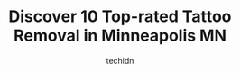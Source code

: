 ---
layout: ampstory
image: https://i0.wp.com/www.depkes.org/wp-content/uploads/2023/06/tattoo-removal-0-in-minneapolis-mn-1685765355.jpeg?resize=640,853
author: techidn
featured: false
description: Discover the impressive array of Tattoo Removal options in Minneapolis MN, where you can find 10 of the largest Tattoo Removal establishments in the area. From renowned classics to hidden ge
title: Discover 10 Top-rated Tattoo Removal in Minneapolis MN
cover:
   title: Discover 10 Top-rated Tattoo Removal in Minneapolis MN
   subtitle: Rickpate
   background: https://www.depkes.org/wp-content/uploads/2023/06/tattoo-removal-0-in-minneapolis-mn-1685765355.jpeg

pages: 
 - layout: thirds
   top: <h1>#1 Removery Tattoo Removal & Fading</h1>
   bottom: "<p>I completed my second session and it went well. No complaints at all! The staff is extremely friendly and helpful! Next appointment is already scheduled.</p>"
   background: https://www.depkes.org/wp-content/uploads/2023/06/tattoo-removal-1-in-minneapolis-mn-1685765356.jpeg
   backgroundblur: true
 - layout: thirds
   top: <h1>#2 Northeast Tattoo & Fade Away Laser Tattoo Removal</h1>
   bottom: "<p>My mom and I recently just got our tattoos done here, and I can strongly confirm that I will be coming back here. Both of our artists (Jake and Seth) were super easy to t</p>"
   background: https://www.depkes.org/wp-content/uploads/2023/06/tattoo-removal-2-in-minneapolis-mn-1685765357.jpeg
   cta:
      link: https://www.depkes.org/blog/discover-10-top-rated-tattoo-removal-in-minneapolis-mn/
      text: Discover 10 Top-rated Tattoo Removal in Minneapolis MN
 - layout: thirds
   top: <h1>#3 Nokomis Tattoo</h1>
   bottom: "<p>4933 S 34th Ave, Minneapolis, MN 55417, United States</p>"
   background: https://www.depkes.org/wp-content/uploads/2023/06/tattoo-removal-3-in-minneapolis-mn-1685765357.png
   cta:
      link: https://www.depkes.org/blog/discover-10-top-rated-tattoo-removal-in-minneapolis-mn/
      text: Discover 10 Top-rated Tattoo Removal in Minneapolis MN
 - layout: thirds
   top: <h1>#4 Renewal Laser Clinic</h1>
   bottom: "<p>3510 Cedar Ave, Minneapolis, MN 55407, United States</p>"
   background: https://images.unsplash.com/photo-1604871000636-074fa5117945?ixlib=rb-4.0.3&ixid=MnwxMjA3fDB8MHxwaG90by1wYWdlfHx8fGVufDB8fHx8&auto=format&fit=crop&w=640&h=853&q=80
   cta:
      link: https://www.depkes.org/blog/discover-10-top-rated-tattoo-removal-in-minneapolis-mn/
      text: Discover 10 Top-rated Tattoo Removal in Minneapolis MN
 - layout: thirds
   top: <h1>#5 Sea Wolf Tattoo Company</h1>
   bottom: "<p>3455 Bloomington Ave, Minneapolis, MN 55407, United States</p>"
   background: https://images.unsplash.com/photo-1549241520-425e3dfc01cb?ixlib=rb-4.0.3&ixid=MnwxMjA3fDB8MHxwaG90by1wYWdlfHx8fGVufDB8fHx8&auto=format&fit=crop&w=640&h=853&q=80
   cta:
      link: https://www.depkes.org/blog/discover-10-top-rated-tattoo-removal-in-minneapolis-mn/
      text: Discover 10 Top-rated Tattoo Removal in Minneapolis MN
 - layout: thirds
   top: <h1>#6 Uptown Tattoo</h1>
   bottom: "<p>614 W 27th St, Minneapolis, MN 55408, United States</p>"
   background: https://images.unsplash.com/photo-1567095761054-7a02e69e5c43?ixlib=rb-4.0.3&ixid=MnwxMjA3fDB8MHxwaG90by1wYWdlfHx8fGVufDB8fHx8&auto=format&fit=crop&w=640&h=853&q=80
   cta:
      link: https://www.depkes.org/blog/discover-10-top-rated-tattoo-removal-in-minneapolis-mn/
      text: Discover 10 Top-rated Tattoo Removal in Minneapolis MN
 - layout: thirds
   top: <h1>#7 Removery Tattoo Removal & Fading</h1>
   bottom: "<p>7455 Currell Blvd #110, Woodbury, MN 55125, United States</p>"
   background: https://images.unsplash.com/photo-1602536052359-ef94c21c5948?ixlib=rb-4.0.3&ixid=MnwxMjA3fDB8MHxwaG90by1wYWdlfHx8fGVufDB8fHx8&auto=format&fit=crop&w=640&h=853&q=80
   cta:
      link: https://www.depkes.org/blog/discover-10-top-rated-tattoo-removal-in-minneapolis-mn/
      text: Discover 10 Top-rated Tattoo Removal in Minneapolis MN
 - layout: thirds
   middle: Continue reading...
   background: https://images.unsplash.com/photo-1561679660-d00ee1e0dc8e?ixlib=rb-4.0.3&ixid=MnwxMjA3fDB8MHxwaG90by1wYWdlfHx8fGVufDB8fHx8&auto=format&fit=crop&w=640&h=853&q=80
   cta:
      link: https://www.depkes.org/blog/discover-10-top-rated-tattoo-removal-in-minneapolis-mn/
      text: Discover 10 Top-rated Tattoo Removal in Minneapolis MN
      
---